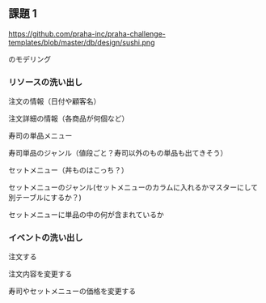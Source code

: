 ## 課題 1

https://github.com/praha-inc/praha-challenge-templates/blob/master/db/design/sushi.png

のモデリング

### リソースの洗い出し

注文の情報（日付や顧客名）

注文詳細の情報（各商品が何個など）

寿司の単品メニュー

寿司単品のジャンル（値段ごと？寿司以外のもの単品も出てきそう）

セットメニュー（丼ものはこっち？）

セットメニューのジャンル(セットメニューのカラムに入れるかマスターにして別テーブルにするか？)

セットメニューに単品の中の何が含まれているか

### イベントの洗い出し

注文する

注文内容を変更する

寿司やセットメニューの価格を変更する
